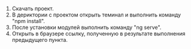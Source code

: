 1. Скачать проект.
2. В дериктории с проектом открыть теминал и выполнить команду "npm install".
3. После установки модулей выполнить команду "ng serve".
4. Открыть в браузере ссылку, полученную в результате выполнения предыдущего пункта.
